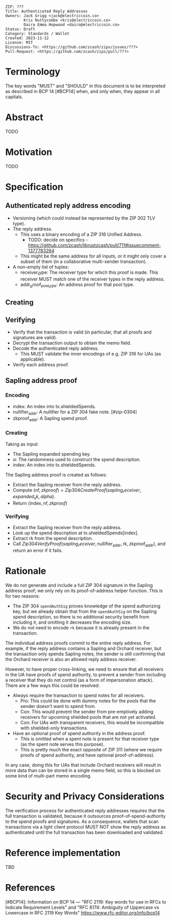     ZIP: ???
    Title: Authenticated Reply Addresses
    Owners: Jack Grigg <jack@electriccoin.co>
            Kris Nuttycombe <kris@electriccoin.co>
            Daira Emma Hopwood <daira@electriccoin.co>
    Status: Draft
    Category: Standards / Wallet
    Created: 2023-11-12
    License: MIT
    Discussions-To: <https://github.com/zcash/zips/issues/???>
    Pull-Request: <https://github.com/zcash/zips/pull/???>


# Terminology

The key words "MUST" and "SHOULD" in this document is to be interpreted as described in
BCP 14 [#BCP14] when, and only when, they appear in all capitals.


# Abstract

TODO


# Motivation

TODO


# Specification

## Authenticated reply address encoding

- Versioning (which could instead be represented by the ZIP 302 TLV type).
- The reply address.
  - This uses a binary encoding of a ZIP 316 Unified Address.
    - TODO: decide on specifics - https://github.com/zcash/librustzcash/pull/711#issuecomment-1377783264
  - This might be the same address for all inputs, or it might only cover a subset of them
    (in a collaborative multi-sender transaction).
- A non-empty list of tuples:
  - $\mathsf{receiver_type}$: The receiver type for which this proof is made. This receiver
    MUST match one of the receiver types in the reply address.
  - $\mathsf{addr_proof}_\mathsf{pool_type}$: An address proof for that pool type.

## Creating

## Verifying

- Verify that the transaction is valid (in particular, that all proofs and signatures are valid).
- Decrypt the transaction output to obtain the memo field.
- Decode the authenticated reply address.
  - This MUST validate the inner encodings of e.g. ZIP 316 for UAs (as applicable).
- Verify each address proof.

## Sapling address proof

### Encoding

- $\mathsf{index}$: An index into $\mathsf{tx.shieldedSpends}$.
- $\mathsf{nullifier_{addr}}$: A nullifier for a ZIP 304 fake note. [#zip-0304]
- $\mathsf{zkproof_{addr}}$: A Sapling spend proof.

### Creating

Taking as input:
- The Sapling expanded spending key.
- $\alpha$: The randomness used to construct the spend description.
- $\mathsf{index}$: An index into $\mathsf{tx.shieldedSpends}$.

The Sapling address proof is created as follows:

- Extract the Sapling receiver from the reply address.
- Compute $(\mathsf{nf}, zkproof) = Zip304CreateProof(sapling_receiver, expanded_sk, alpha)$.
- Return $(\mathsf{index}, \mathsf{nf}, zkproof)$

### Verifying

- Extract the Sapling receiver from the reply address.
- Look up the spend description at $\mathsf{tx.shieldedSpends}[\mathsf{index}]$.
- Extract $\mathsf{rk}$ from the spend description.
- Call $Zip304VerifyProof(sapling_receiver, \mathsf{nullifier_{addr}}, \mathsf{rk}, \mathsf{zkproof_{addr}})$, and return an error if it fails.

# Rationale

We do not generate and include a full ZIP 304 signature in the Sapling address proof; we
only rely on its proof-of-address helper function. This is for two reasons:
- The ZIP 304 `spendAuthSig` proves knowledge of the spend authorizing key, but we already
  obtain that from the `spendAuthSig` on the Sapling spend description, so there is no
  additional security benefit from including it, and omitting it decreases the encoding
  size.
- We do not need to encode `rk` because it is already present in the transaction.

The individual address proofs commit to the entire reply address. For example, if the
reply address contains a Sapling and Orchard receiver, but the transaction only spends
Sapling notes, the sender is still confirming that the Orchard receiver is also an allowed
reply address receiver.

However, to have proper cross-linking, we need to ensure that all receivers in the UA have
proofs of spend authority, to prevent a sender from including a receiver that they do not
control (as a form of impersonation attack). There are a few ways this could be resolved:
- Always require the transaction to spend notes for all receivers.
  - Pro: This could be done with dummy notes for the pools that the sender doesn't want to
    spend from.
  - Con: This would prevent the sender from pre-emptively adding receivers for upcoming
    shielded pools that are not yet activated.
  - Con: For UAs with transparent receivers, this would be incompatible with shielded-only
    transactions.
- Have an optional proof of spend authority in the address proof.
  - This is omitted when a spent note is present for that receiver type (as the spent note
    serves this purpose).
  - This is pretty much the exact opposite of ZIP 311 (where we require proofs of spend
    authority, and have optional proof-of-address).

In any case, doing this for UAs that include Orchard receivers will result in more data
than can be stored in a single memo field, so this is blocked on some kind of multi-part
memo encoding.


# Security and Privacy Considerations

The verification process for authenticated reply addresses requires that the full
transaction is validated, because it outsources proof-of-spend-authority to the spend
proofs and signatures. As a consequence, wallets that scan transactions via a light client
protocol MUST NOT show the reply address as authenticated until the full transaction has
been downloaded and validated.

# Reference implementation

TBD


# References

[#BCP14]: Information on BCP 14 — "RFC 2119: Key words for use in RFCs to Indicate Requirement Levels" and "RFC 8174: Ambiguity of Uppercase vs Lowercase in RFC 2119 Key Words" <https://www.rfc-editor.org/info/bcp14>

